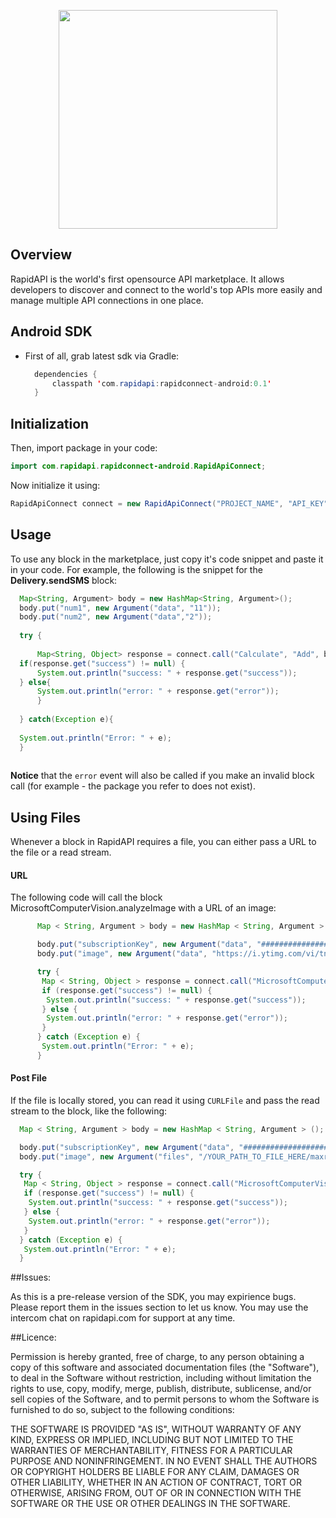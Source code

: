 <p align="center">
  <img src="https://storage.googleapis.com/rapid_connect_static/static/github-header.png" width=350 />
</p>

## Overview
RapidAPI is the world's first opensource API marketplace. It allows developers to discover and connect to the world's top APIs more easily and manage multiple API connections in one place.

## Android SDK
* First of all, grab latest sdk via Gradle:

  ```java
    dependencies {
        classpath 'com.rapidapi:rapidconnect-android:0.1'
    }
  ```

## Initialization
Then, import package in your code:

  ```java
  import com.rapidapi.rapidconnect-android.RapidApiConnect;
  ```
    
Now initialize it using:
    
  ```java
  RapidApiConnect connect = new RapidApiConnect("PROJECT_NAME", "API_KEY");
  ```
  
## Usage
To use any block in the marketplace, just copy it's code snippet and paste it in your code. For example, the following is the snippet for the **Delivery.sendSMS** block:

  ```java
    Map<String, Argument> body = new HashMap<String, Argument>();
    body.put("num1", new Argument("data", "11"));
    body.put("num2", new Argument("data","2"));
    
    try {
    
    	Map<String, Object> response = connect.call("Calculate", "Add", body);
	if(response.get("success") != null) {
		System.out.println("success: " + response.get("success"));
	} else{
		System.out.println("error: " + response.get("error"));
    	}
	
    } catch(Exception e){
    
	System.out.println("Error: " + e);
    }
    
  ```


**Notice** that the `error` event will also be called if you make an invalid block call (for example - the package you refer to does not exist).

## Using Files
Whenever a block in RapidAPI requires a file, you can either pass a URL to the file or a read stream.

#### URL
The following code will call the block MicrosoftComputerVision.analyzeImage with a URL of an image:

  ```java  
	    Map < String, Argument > body = new HashMap < String, Argument > ();

	    body.put("subscriptionKey", new Argument("data", "############################"));
	    body.put("image", new Argument("data", "https://i.ytimg.com/vi/tntOCGkgt98/maxresdefault.jpg"));

	    try {
	     Map < String, Object > response = connect.call("MicrosoftComputerVision", "analyzeImage", body);
	     if (response.get("success") != null) {
	      System.out.println("success: " + response.get("success"));
	     } else {
	      System.out.println("error: " + response.get("error"));
	     }
	    } catch (Exception e) {
	     System.out.println("Error: " + e);
	    }
  ```

#### Post File
If the file is locally stored, you can read it using `CURLFile` and pass the read stream to the block, like the following:

  ```java  
	Map < String, Argument > body = new HashMap < String, Argument > ();

	body.put("subscriptionKey", new Argument("data", "#############################"));
	body.put("image", new Argument("files", "/YOUR_PATH_TO_FILE_HERE/maxresdefault.jpg"));

	try {
	 Map < String, Object > response = connect.call("MicrosoftComputerVision", "analyzeImage", body);
	 if (response.get("success") != null) {
	  System.out.println("success: " + response.get("success"));
	 } else {
	  System.out.println("error: " + response.get("error"));
	 }
	} catch (Exception e) {
	 System.out.println("Error: " + e);
	}
  ```
        
##Issues:

As this is a pre-release version of the SDK, you may expirience bugs. Please report them in the issues section to let us know. You may use the intercom chat on rapidapi.com for support at any time.

##Licence:

Permission is hereby granted, free of charge, to any person obtaining a copy of this software and associated documentation files (the "Software"), to deal in the Software without restriction, including without limitation the rights to use, copy, modify, merge, publish, distribute, sublicense, and/or sell copies of the Software, and to permit persons to whom the Software is furnished to do so, subject to the following conditions:

THE SOFTWARE IS PROVIDED "AS IS", WITHOUT WARRANTY OF ANY KIND, EXPRESS OR IMPLIED, INCLUDING BUT NOT LIMITED TO THE WARRANTIES OF MERCHANTABILITY, FITNESS FOR A PARTICULAR PURPOSE AND NONINFRINGEMENT. IN NO EVENT SHALL THE AUTHORS OR COPYRIGHT HOLDERS BE LIABLE FOR ANY CLAIM, DAMAGES OR OTHER LIABILITY, WHETHER IN AN ACTION OF CONTRACT, TORT OR OTHERWISE, ARISING FROM, OUT OF OR IN CONNECTION WITH THE SOFTWARE OR THE USE OR OTHER DEALINGS IN THE SOFTWARE.
